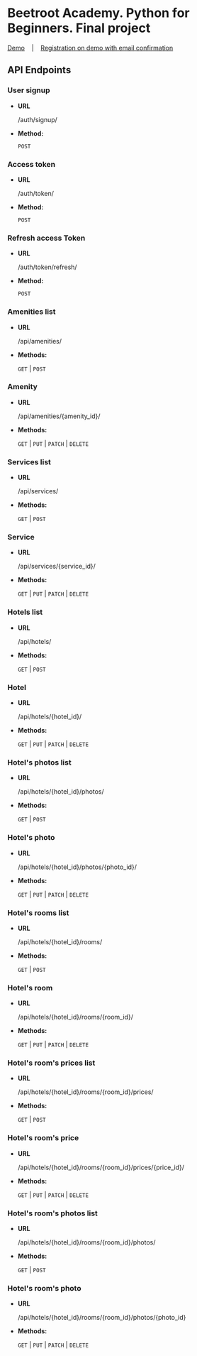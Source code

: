 # Beetroot Academy. Python for Beginners. Final project
<a href="https://beetroot.quidow.pp.ua/api/">Demo</a>
&nbsp;&nbsp;&nbsp;|&nbsp;&nbsp;&nbsp;
<a href="https://beetroot.quidow.pp.ua/auth/register/">Registration on demo with email confirmation</a>
## API Endpoints
### User signup
* **URL**

  /auth/signup/

* **Method:**

  `POST`
### Access token
* **URL**

  /auth/token/

* **Method:**

  `POST`
### Refresh access Token
* **URL**

  /auth/token/refresh/

* **Method:**

  `POST`
### Amenities list
* **URL**

  /api/amenities/

* **Methods:**

  `GET` | `POST`
### Amenity
* **URL**

  /api/amenities/{amenity_id}/

* **Methods:**

  `GET` | `PUT` | `PATCH` | `DELETE`
### Services list
* **URL**

  /api/services/

* **Methods:**

  `GET` | `POST`
### Service
* **URL**

  /api/services/{service_id}/

* **Methods:**

  `GET` | `PUT` | `PATCH` | `DELETE`
### Hotels list
* **URL**

  /api/hotels/

* **Methods:**

  `GET` | `POST`
### Hotel
* **URL**

  /api/hotels/{hotel_id}/

* **Methods:**

  `GET` | `PUT` | `PATCH` | `DELETE`
### Hotel's photos list
* **URL**

  /api/hotels/{hotel_id}/photos/

* **Methods:**

  `GET` | `POST`
### Hotel's photo
* **URL**

  /api/hotels/{hotel_id}/photos/{photo_id}/

* **Methods:**

  `GET` | `PUT` | `PATCH` | `DELETE`
### Hotel's rooms list
* **URL**

  /api/hotels/{hotel_id}/rooms/

* **Methods:**

  `GET` | `POST`
### Hotel's room
* **URL**

  /api/hotels/{hotel_id}/rooms/{room_id}/

* **Methods:**

  `GET` | `PUT` | `PATCH` | `DELETE`
### Hotel's room's prices list
* **URL**

  /api/hotels/{hotel_id}/rooms/{room_id}/prices/

* **Methods:**

  `GET` | `POST`
### Hotel's room's price
* **URL**

  /api/hotels/{hotel_id}/rooms/{room_id}/prices/{price_id}/

* **Methods:**

  `GET` | `PUT` | `PATCH` | `DELETE`
### Hotel's room's photos list
* **URL**

  /api/hotels/{hotel_id}/rooms/{room_id}/photos/ 

* **Methods:**

  `GET` | `POST`
### Hotel's room's photo
* **URL**

  /api/hotels/{hotel_id}/rooms/{room_id}/photos/{photo_id}

* **Methods:**

  `GET` | `PUT` | `PATCH` | `DELETE`
